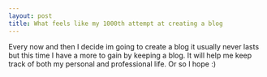 ```yaml
---
layout: post
title: What feels like my 1000th attempt at creating a blog
---
```


Every now and then I decide im going to create a blog it usually never lasts but this time I have a more to gain by keeping a blog. It will help me keep track of both my personal and professional life. Or so I hope :)